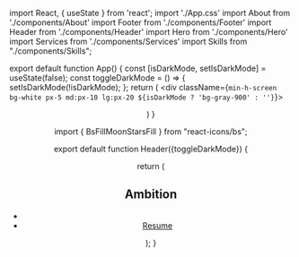 import React, { useState } from 'react';
import './App.css'
import About from './components/About'
import Footer from './components/Footer'
import Header from './components/Header'
import Hero from './components/Hero'
import Services from './components/Services'
import Skills from "./components/Skills";

export default function App() {
  const [isDarkMode, setIsDarkMode] = useState(false);
  const toggleDarkMode = () => {
    setIsDarkMode(!isDarkMode);
  };
  return (
    <div className={`min-h-screen bg-white px-5 md:px-10 lg:px-20 ${isDarkMode ? 'bg-gray-900' : ''}`}>
      <Header toggleDarkMode={toggleDarkMode}/>
      <Hero />
      <Skills />
      <Services />
      <About />
      <Footer />
    </div>
  )
}


import { BsFillMoonStarsFill } from "react-icons/bs";

export default function Header({toggleDarkMode}) {



  return (
       <nav className="py-10 mb-12 flex justify-between">
      <h1 className="text-xl font-burtons">Ambition</h1>
      <ul className="flex items-center">
        <li>
          <BsFillMoonStarsFill className="cursor-pointer text-xl" onClick={toggleDarkMode}/>
        </li>
        <li>
          <a
            href="#"
            className="bg-gradient-to-r from-cyan-500 to-teal-400 text-white px-4 py-2 rounded-md ml-8"
          >
            Resume
          </a>
        </li>
      </ul>
    </nav>
  );
}



